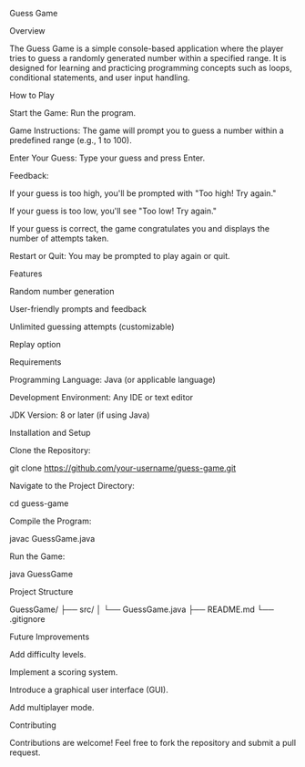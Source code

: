 Guess Game

Overview

The Guess Game is a simple console-based application where the player tries to guess a randomly generated number within a specified range. It is designed for learning and practicing programming concepts such as loops, conditional statements, and user input handling.

How to Play

Start the Game: Run the program.

Game Instructions: The game will prompt you to guess a number within a predefined range (e.g., 1 to 100).

Enter Your Guess: Type your guess and press Enter.

Feedback:

If your guess is too high, you'll be prompted with "Too high! Try again."

If your guess is too low, you'll see "Too low! Try again."

If your guess is correct, the game congratulates you and displays the number of attempts taken.

Restart or Quit: You may be prompted to play again or quit.

Features

Random number generation

User-friendly prompts and feedback

Unlimited guessing attempts (customizable)

Replay option

Requirements

Programming Language: Java (or applicable language)

Development Environment: Any IDE or text editor

JDK Version: 8 or later (if using Java)

Installation and Setup

Clone the Repository:

git clone https://github.com/your-username/guess-game.git

Navigate to the Project Directory:

cd guess-game

Compile the Program:

javac GuessGame.java

Run the Game:

java GuessGame

Project Structure

GuessGame/
├── src/
│   └── GuessGame.java
├── README.md
└── .gitignore

Future Improvements

Add difficulty levels.

Implement a scoring system.

Introduce a graphical user interface (GUI).

Add multiplayer mode.

Contributing

Contributions are welcome! Feel free to fork the repository and submit a pull request.

